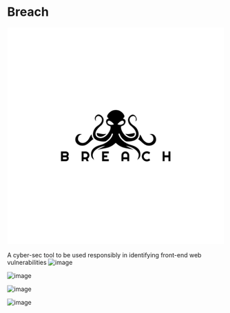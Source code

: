 # Breach
<img src="./Logo.svg">

A cyber-sec tool to be used responsibly in identifying front-end web vulnerabilities
![image](https://miro.medium.com/max/480/0*I_4NbNZs3mlLrnEB)

![image](https://miro.medium.com/max/480/0*mK9YJOS5qRCbsmj5)

![image](https://miro.medium.com/max/480/0*PU2oFHccXRkpfyYW)

![image](https://miro.medium.com/max/480/0*ME6_mHgysoCqLbeh)
